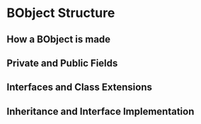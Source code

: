 # BObject Structure

## How a BObject is made


## Private and Public Fields


## Interfaces and Class Extensions


## Inheritance and Interface Implementation
